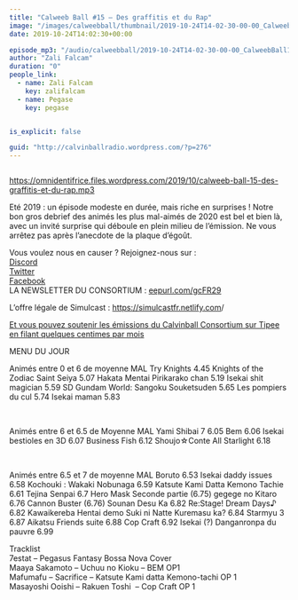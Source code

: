 ```yaml
---
title: "Calweeb Ball #15 – Des graffitis et du Rap"
image: "/images/calweebball/thumbnail/2019-10-24T14-02-30-00-00_CalweebBall15DesgraffitisetduRap.jpg"
date: 2019-10-24T14:02:30+00:00

episode_mp3: "/audio/calweebball/2019-10-24T14-02-30-00-00_CalweebBall15DesgraffitisetduRap.mp3"
author: "Zali Falcam"
duration: "0"
people_link: 
  - name: Zali Falcam
    key: zalifalcam
  - name: Pegase
    key: pegase


is_explicit: false

guid: "http://calvinballradio.wordpress.com/?p=276"
---
```


<PodcastHeader/>

<!-- ECRIRE LA DESCRIPTION DE L'EPISODE SOUS CETTE LIGNE -->
<p><img src="/resources/calweebball/2019-10-24T14-02-30-00-00_CalweebBall15DesgraffitisetduRap/rap.jpg" alt=""></p>
<p><a href="https://omnidentifrice.files.wordpress.com/2019/10/calweeb-ball-15-des-graffitis-et-du-rap.mp3" rel="nofollow">https://omnidentifrice.files.wordpress.com/2019/10/calweeb-ball-15-des-graffitis-et-du-rap.mp3</a></p>
<p>Eté 2019 : un épisode modeste en durée, mais riche en surprises ! Notre bon gros debrief des animés les plus mal-aimés de 2020 est bel et bien là, avec un invité surprise qui déboule en plein milieu de l’émission. Ne vous arrêtez pas après l’anecdote de la plaque d’égoût.</p>
<p>Vous voulez nous en causer ? Rejoignez-nous sur :<br>
<a href="http://discordapp.com/invite/4RnA9v7" rel="nofollow">Discord</a><br>
<a href="https://twitter.com/Calvinball_FM?lang=fr" rel="nofollow">Twitter</a><br>
<a href="https://www.facebook.com/CalvinballRadio/?ref=bookmarks" rel="nofollow">Facebook</a><br>
LA NEWSLETTER DU CONSORTIUM : <a title="http://eepurl.com/gcFR29" href="https://exit.sc/?url=http%3A%2F%2Feepurl.com%2FgcFR29" rel="nofollow">eepurl.com/gcFR29</a></p>
<p>L’offre légale de Simulcast : <a href="https://simulcastfr.netlify.com/" rel="nofollow">https://simulcastfr.netlify.com</a>/</p>
<p><a href="https://fr.tipeee.com/calvinball" rel="nofollow">Et vous pouvez soutenir les émissions du Calvinball Consortium sur Tipee en filant quelques centimes par mois</a></p>
<p>MENU DU JOUR</p>




<tr>
<td>Animés entre 0 et 6 de moyenne MAL</td>
</tr>
<tr>
<td>Try Knights 4.45</td>
</tr>
<tr>
<td>Knights of the Zodiac Saint Seiya 5.07</td>
</tr>
<tr>
<td>Hakata Mentai Pirikarako chan 5.19</td>
</tr>
<tr>
<td>Isekai shit magician 5.59</td>
</tr>
<tr>
<td>SD Gundam World: Sangoku Souketsuden 5.65</td>
</tr>
<tr>
<td>Les pompiers du cul 5.74</td>
</tr>
<tr>
<td>Isekai maman 5.83</td>
</tr>


<p>&nbsp;</p>




<tr>
<td>Animés entre 6 et 6.5 de Moyenne MAL</td>
</tr>
<tr>
<td>Yami Shibai 7 6.05</td>
</tr>
<tr>
<td>Bem 6.06</td>
</tr>
<tr>
<td>Isekai bestioles en 3D 6.07</td>
</tr>
<tr>
<td>Business Fish 6.12</td>
</tr>
<tr>
<td>Shoujo☆Conte All Starlight 6.18</td>
</tr>


<p>&nbsp;</p>




<tr>
<td>Animés entre 6.5 et 7 de moyenne MAL</td>
</tr>
<tr>
<td>Boruto 6.53</td>
</tr>
<tr>
<td>Isekai daddy issues 6.58</td>
</tr>
<tr>
<td>Kochouki : Wakaki Nobunaga 6.59</td>
</tr>
<tr>
<td>Katsute Kami Datta Kemono Tachie 6.61</td>
</tr>
<tr>
<td>Tejina Senpai 6.7</td>
</tr>
<tr>
<td>Hero Mask Seconde partie (6.75)</td>
</tr>
<tr>
<td>gegege no Kitaro 6.76</td>
</tr>
<tr>
<td>Cannon Buster (6.76)</td>
</tr>
<tr>
<td>Sounan Desu Ka 6.82</td>
</tr>
<tr>
<td>Re:Stage! Dream Days♪ 6.82</td>
</tr>
<tr>
<td>Kawaikereba Hentai demo Suki ni Natte Kuremasu ka? 6.84</td>
</tr>
<tr>
<td>Starmyu 3 6.87</td>
</tr>
<tr>
<td>Aikatsu Friends suite 6.88</td>
</tr>
<tr>
<td>Cop Craft 6.92</td>
</tr>
<tr>
<td>Isekai (?) Danganronpa du pauvre 6.99</td>
</tr>


<p>Tracklist<br>
7estat – Pegasus Fantasy Bossa Nova Cover<br>
Maaya Sakamoto – Uchuu no Kioku – BEM OP1<br>
Mafumafu – Sacrifice – Katsute Kami datta Kemono-tachi OP 1<br>
Masayoshi Ooishi – Rakuen Toshi&nbsp; – Cop Craft OP 1</p>


